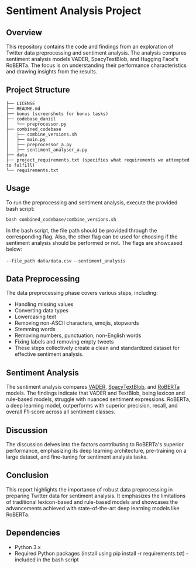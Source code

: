 # Sentiment Analysis Project

## Overview

This repository contains the code and findings from an exploration of Twitter data preprocessing and sentiment analysis. The analysis compares sentiment analysis models VADER, SpacyTextBlob, and Hugging Face's RoBERTa. The focus is on understanding their performance characteristics and drawing insights from the results.

## Project Structure

    ├── LICENSE
    ├── README.md
    ├── bonus (screenshots for bonus tasks)
    ├── codebase_daniil
    │   └── preprocessor.py
    ├── combined_codebase
    │   ├── combine_versions.sh
    │   ├── main.py
    │   ├── preprocessor_a.py
    │   ├── sentiment_analyser_a.py
    ├── data
    ├── project_requirements.txt (specifies what requirements we attempted to fulfill)
    └── requirements.txt


## Usage 

To run the preprocessing and sentiment analysis, execute the provided bash script:

`bash combined_codebase/combine_versions.sh`

In the bash script, the file path should be provided through the corresponding flag. Also, the other flag can be used for choosing if the sentiment analysis should be performed or not. The flags are showcased below:

`--file_path data/data.csv`
`--sentiment_analysis`

## Data Preprocessing
The data preprocessing phase covers various steps, including:

- Handling missing values
- Converting data types
- Lowercasing text
- Removing non-ASCII characters, emojis, stopwords
- Stemming words
- Removing numbers, punctuation, non-English words
- Fixing labels and removing empty tweets
- These steps collectively create a clean and standardized dataset for effective sentiment analysis.

## Sentiment Analysis
The sentiment analysis compares [VADER](https://ojs.aaai.org/index.php/ICWSM/article/view/14550), [SpacyTextBlob](https://spacytextblob.netlify.app/), and [RoBERTa](https://huggingface.co/cardiffnlp/twitter-roberta-base-sentiment-latest?library=transformers) models. The findings indicate that VADER and TextBlob, being lexicon and rule-based models, struggle with nuanced sentiment expressions. RoBERTa, a deep learning model, outperforms with superior precision, recall, and overall F1-score across all sentiment classes.

## Discussion
The discussion delves into the factors contributing to RoBERTa's superior performance, emphasizing its deep learning architecture, pre-training on a large dataset, and fine-tuning for sentiment analysis tasks.

## Conclusion
This report highlights the importance of robust data preprocessing in preparing Twitter data for sentiment analysis. It emphasizes the limitations of traditional lexicon-based and rule-based models and showcases the advancements achieved with state-of-the-art deep learning models like RoBERTa.

## Dependencies
- Python 3.x
- Required Python packages (install using pip install -r requirements.txt) - included in the bash script
